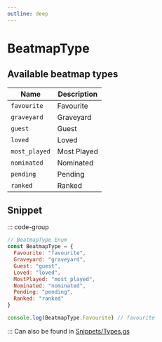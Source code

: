 ```yaml
---
outline: deep
---
```


# BeatmapType

## Available beatmap types

| Name          | Description |
|---------------|-------------|
| `favourite`   | Favourite   |
| `graveyard`   | Graveyard   |
| `guest`       | Guest       |
| `loved`       | Loved       |
| `most_played` | Most Played |
| `nominated`   | Nominated   |
| `pending`     | Pending     |
| `ranked`      | Ranked      |

## Snippet

::: code-group

```js [enum.gs]
// BeatmapType Enum
const BeatmapType = {
  Favourite: "favourite",
  Graveyard: "graveyard",
  Guest: "guest",
  Loved: "loved",
  MostPlayed: "most_played",
  Nominated: "nominated",
  Pending: "pending",
  Ranked: "ranked"
}

console.log(BeatmapType.Favourite) // favourite
```

:::
Can also be found in [Snippets/Types.gs](../../../snippets/snippets/types)